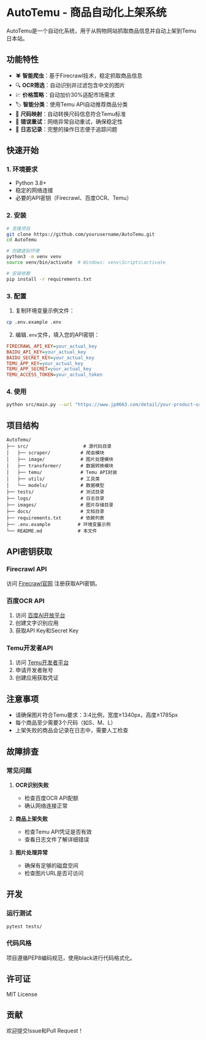 # AutoTemu - 商品自动化上架系统

AutoTemu是一个自动化系统，用于从购物网站抓取商品信息并自动上架到Temu日本站。

## 功能特性

- 🕷️ **智能爬虫**：基于Firecrawl技术，稳定抓取商品信息
- 🔍 **OCR筛选**：自动识别并过滤包含中文的图片
- 💹 **价格策略**：自动加价30%适配市场需求
- 🏷️ **智能分类**：使用Temu API自动推荐商品分类
- 📏 **尺码映射**：自动转换尺码信息符合Temu标准
- 🔄 **错误重试**：网络异常自动重试，确保稳定性
- 📝 **日志记录**：完整的操作日志便于追踪问题

## 快速开始

### 1. 环境要求

- Python 3.8+
- 稳定的网络连接
- 必要的API密钥（Firecrawl、百度OCR、Temu）

### 2. 安装

```bash
# 克隆项目
git clone https://github.com/yourusername/AutoTemu.git
cd AutoTemu

# 创建虚拟环境
python3 -m venv venv
source venv/bin/activate  # Windows: venv\Scripts\activate

# 安装依赖
pip install -r requirements.txt
```

### 3. 配置

1. 复制环境变量示例文件：
```bash
cp .env.example .env
```

2. 编辑`.env`文件，填入您的API密钥：
```ini
FIRECRAWL_API_KEY=your_actual_key
BAIDU_API_KEY=your_actual_key
BAIDU_SECRET_KEY=your_actual_key
TEMU_APP_KEY=your_actual_key
TEMU_APP_SECRET=your_actual_key
TEMU_ACCESS_TOKEN=your_actual_token
```

### 4. 使用

```bash
python src/main.py --url "https://www.jp0663.com/detail/your-product-url"
```

## 项目结构

```
AutoTemu/
├── src/                    # 源代码目录
│   ├── scraper/           # 爬虫模块
│   ├── image/             # 图片处理模块
│   ├── transformer/       # 数据转换模块
│   ├── temu/              # Temu API封装
│   ├── utils/             # 工具类
│   └── models/            # 数据模型
├── tests/                 # 测试目录
├── logs/                  # 日志目录
├── images/                # 图片存储目录
├── docs/                  # 文档目录
├── requirements.txt       # 依赖列表
├── .env.example          # 环境变量示例
└── README.md             # 本文件
```

## API密钥获取

### Firecrawl API
访问 [Firecrawl官网](https://firecrawl.com) 注册获取API密钥。

### 百度OCR API
1. 访问 [百度AI开放平台](https://ai.baidu.com)
2. 创建文字识别应用
3. 获取API Key和Secret Key

### Temu开发者API
1. 访问 [Temu开发者平台](https://seller.temu.com)
2. 申请开发者账号
3. 创建应用获取凭证

## 注意事项

- 请确保图片符合Temu要求：3:4比例，宽度≥1340px，高度≥1785px
- 每个商品至少需要3个尺码（如S、M、L）
- 上架失败的商品会记录在日志中，需要人工检查

## 故障排查

### 常见问题

1. **OCR识别失败**
   - 检查百度OCR API配额
   - 确认网络连接正常

2. **商品上架失败**
   - 检查Temu API凭证是否有效
   - 查看日志文件了解详细错误

3. **图片处理异常**
   - 确保有足够的磁盘空间
   - 检查图片URL是否可访问

## 开发

### 运行测试

```bash
pytest tests/
```

### 代码风格

项目遵循PEP8编码规范，使用black进行代码格式化。

## 许可证

MIT License

## 贡献

欢迎提交Issue和Pull Request！
